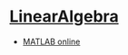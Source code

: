 # [LinearAlgebra](https://courses.edx.org/courses/course-v1:UTAustinX+UT.5.05x+1T2018/course/)
- [MATLAB online](https://matlab.mathworks.com/)
